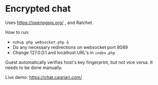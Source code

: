 # Encrypted chat

Uses https://openpgpjs.org/ , and Ratchet.

How to run:<br>
- `nohup php websocket.php &`
- Do any necessary redirections on websocket port 8089
- Change 127.0.0.1 and localhost URL's in `index.php`

Guest automatically verifies host's key fingerprint, but not vice versa. It needs to be done manually.

Live demo: https://chat.cagriari.com/
